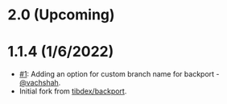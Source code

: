 # 2.0 (Upcoming)

# 1.1.4 (1/6/2022)

- [#1](https://github.com/VachaShah/backport/pull/1): Adding an option for custom branch name for backport - [@vachshah](https://github.com/VachaShah).
- Initial fork from [tibdex/backport](https://github.com/tibdex/backport).
